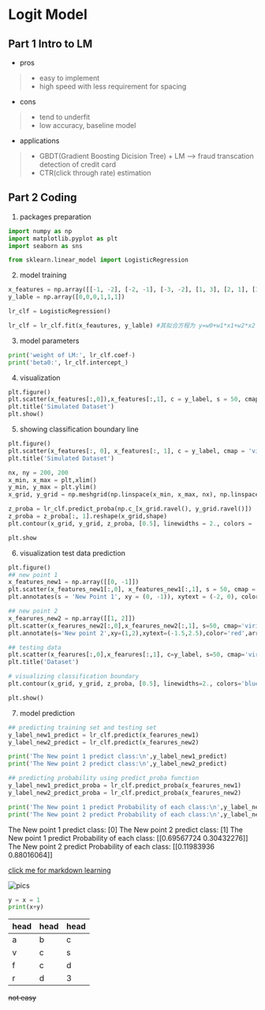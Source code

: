 # Logit Model

## **Part 1 Intro to LM**

 -  pros
>   - easy to implement
>   - high speed with less requirement for spacing

 - cons
>  - tend to underfit
>  - low accuracy, baseline model

 - applications
> - GBDT(Gradient Boosting Dicision Tree) + LM --> fraud transcation detection of credit card
> - CTR(click through rate) estimation
  
## **Part 2 Coding**

1. packages preparation
```python
import numpy as np
import matplotlib.pyplot as plt
import seaborn as sns

from sklearn.linear_model import LogisticRegression
```

2. model training
```python
x_features = np.array([[-1, -2], [-2, -1], [-3, -2], [1, 3], [2, 1], [3, 2]])
y_lable = np.array([0,0,0,1,1,1])

lr_clf = LogisticRegression()

lr_clf = lr_clf.fit(x_feautures, y_lable) #其拟合方程为 y=w0+w1*x1+w2*x2
```

3. model parameters
```python
print('weight of LM:', lr_clf.coef-)
print('beta0:', lr_clf.intercept_)

```

4. visualization
```python
plt.figure()
plt.scatter(x_features[:,0]),x_features[:,1], c = y_label, s = 50, cmap = 'viridis'
plt.title('Simulated Dataset')
plt.show()
```

5. showing classification boundary line
```python
plt.figure()
plt.scatter(x_features[:, 0], x_features[:, 1], c = y_label, cmap = 'viridis')
plt.title('Simulated Dataset')

nx, ny = 200, 200
x_min, x_max = plt,xlim()
y_min, y_max = plt.ylim()
x_grid, y_grid = np.meshgrid(np.linspace(x_min, x_max, nx), np.linspace(y_min, y_max, ny))

z_proba = lr_clf.predict_proba(np.c_[x_grid.ravel(), y_grid.ravel()])
z_proba = z_proba[:, 1].reshape(x_grid,shape)
plt.contour(x_grid, y_grid, z_proba, [0.5], linewidths = 2., colors = 'blue')

plt.show
```

6. visualization test data prediction

```python
plt.figure()
## new point 1
x_features_new1 = np.array([[0, -1]])
plt.scatter(x_features_new1[:,0], x_features_new1[:,1], s = 50, cmap = 'viridis')
plt.annotates(s = 'New Point 1', xy = (0, -1)), xytext = (-2, 0), color = 'blue', arrowprops = dict(arrowstyle = '-|>', connectionstyle = 'arc3', color = 'red'))

## new point 2
x_fearures_new2 = np.array([[1, 2]])
plt.scatter(x_fearures_new2[:,0],x_fearures_new2[:,1], s=50, cmap='viridis')
plt.annotate(s='New point 2',xy=(1,2),xytext=(-1.5,2.5),color='red',arrowprops=dict(arrowstyle='-|>',connectionstyle='arc3',color='red'))

## testing data
plt.scatter(x_fearures[:,0],x_fearures[:,1], c=y_label, s=50, cmap='viridis')
plt.title('Dataset')

# visualizing classification boundary
plt.contour(x_grid, y_grid, z_proba, [0.5], linewidths=2., colors='blue')

plt.show()
```

7. model prediction

```python
## predicting training set and testing set
y_label_new1_predict = lr_clf.predict(x_fearures_new1)
y_label_new2_predict = lr_clf.predict(x_fearures_new2)

print('The New point 1 predict class:\n',y_label_new1_predict)
print('The New point 2 predict class:\n',y_label_new2_predict)

## predicting probability using predict_proba function
y_label_new1_predict_proba = lr_clf.predict_proba(x_fearures_new1)
y_label_new2_predict_proba = lr_clf.predict_proba(x_fearures_new2)

print('The New point 1 predict Probability of each class:\n',y_label_new1_predict_proba)
print('The New point 2 predict Probability of each class:\n',y_label_new2_predict_proba)
```
The New point 1 predict class:
 [0]
The New point 2 predict class:
 [1]
The New point 1 predict Probability of each class:
 [[0.69567724 0.30432276]]
The New point 2 predict Probability of each class:
 [[0.11983936 0.88016064]]


[click me for markdown learning](https://www.youtube.com/watch?v=eJojC3lSkwg&t=105s)

![pics](https://picsome.photos)

```Python
y = x = 1
print(x+y)
```


|head| head|head|
|---|---|---|
|a|b|c|
|v|c|s|
|f|c|d|
|r|d|3|


~~not easy~~
